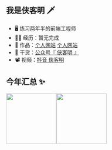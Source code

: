 ## 我是侠客明 🗡️

- 🖥️ 练习两年半的前端工程师
- 👨‍💻 经历：暂无完成
- 🏡 作品：<a href="https://xiakeming.top" target="_blank">个人网站</a> <a href="https://xiakeming.top/docs/go_eat_today" target="_blank">个人网站</a>
- 🌱 干货：<a href="https://i.ibb.co/M8ZXKcv/image.png" target="_blank">公众号『 侠客明 』</a>
- 📽️ 视频：<a href="https://s2.loli.net/2023/05/12/ufrtFwZMkq3NpJA.png" target="_blank">抖音 侠客明</a>


## 今年汇总 ✨

<img align="" height="137px" src="https://github-readme-stats.vercel.app/api?username=Xiakeming97&hide_title=true&hide_border=true&show_icons=true&include_all_commits=true&line_height=21&bg_color=0,1fa2ff,12d8fa,a6ffcb&theme=graywhite&locale=cn" /><img align="" height="137px" src="https://github-readme-stats.vercel.app/api/top-langs/?username=Xiakeming97&hide_title=true&hide_border=true&layout=compact&bg_color=0,A6FFCB,16a085,f4d03f&theme=graywhite&locale=cn" />
